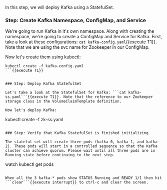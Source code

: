 In this step, we will deploy Kafka using a StatefulSet.

### Step: Create Kafka Namespace, ConfigMap, and Service

We're going to run Kafka in it's own namespace. Along with creating the namespace, we're going to create a ConfigMap and Service for Kafka.  First, take a look at these configurations: ```cat kafka-config.yaml```{{execute T1}}. Note that we are using the svc name for Zookeeper in our ConfigMap.

Now let's create them using kubectl:

```
kubectl create -f kafka-config.yaml
```{{execute T1}}


### Step: Deploy Kafka StatefulSet

Let's take a look at the StatefulSet for Kafka: ```cat kafka-ss.yaml```{{execute T1}}. Note that the reference to our Zookeeper storage class in the VolumeClaimTemplate definition.

Now let's deploy Kafka:

```
kubectl create -f zk-ss.yaml
```{{execute T1}}

### Step: Verify that Kafka StatefulSet is finished initializing

The stateful set will create three pods (kafka-0, kafka-1, and kafka-2). These pods will start in a controlled sequence so that the Kafka cluster can achieve quorum. Please wait until all three pods are in Running state before continuing to the next step.

```
watch kubectl get pods
```{{execute T1}}

When all the 3 kafka-* pods show STATUS Running and READY 1/1 then hit ```clear```{{execute interrupt}} to ctrl-c and clear the screen.
